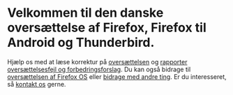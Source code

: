 # Velkommen til den danske oversættelse af Firefox, Firefox til Android og Thunderbird. #

Hjælp os med at læse korrektur på [oversættelsen](https://bitbucket.org/mozilladanmark/mozilla-dk/src) og [rapporter oversættelsesfejl og forbedringsforslag](https://bitbucket.org/mozilladanmark/mozilla-dk/issues?status=new&status=open). Du kan også bidrage til [oversættelsen af Firefox OS](https://bitbucket.org/mozilladanmark/gaia-da) eller [bidrage med andre ting](http://mozilladanmark.dk/vaermed/). Er du interesseret, så [kontakt os](http://forum.mozilladanmark.dk/viewforum.php?f=7) gerne.